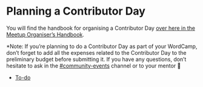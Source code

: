 # Planning a Contributor Day

You will find the handbook for organising a Contributor Day [over here in the Meetup Organiser’s Handbook](https://make.wordpress.org/community/handbook/meetup-organizer/event-formats/contributor-day/).

\*Note: If you’re planning to do a Contributor Day as part of your WordCamp, don’t forget to add all the expenses related to the Contributor Day to the preliminary budget before submitting it. If you have any questions, don’t hesitate to ask in the [#community-events](https://make.wordpress.org/chat/) channel or to your mentor 🙂

*   [To-do](# "To-do")